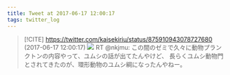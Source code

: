 ```yaml
---
title: Tweet at 2017-06-17 12:00:17
tags: twitter_log
---
```


> [!CITE] https://twitter.com/kaisekiriu/status/875910943078727680 (2017-06-17 12:00:17)
> ![](https://twitter.com/kaisekiriu/status/875910943078727680)
> RT @nkjmu: この間のゼミで久々に動物プランクトンの内容やって、ユムシの話が出てたんやけど、
> 長らくユムシ動物門とされてきたのが、環形動物のユムシ綱になったんやねー。
